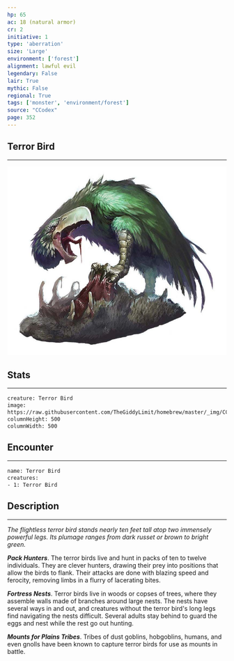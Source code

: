 ```yaml
---
hp: 65
ac: 18 (natural armor)
cr: 2
initiative: 1
type: 'aberration'    
size: 'Large'
environment: ['forest']
alignment: lawful evil
legendary: False
lair: True
mythic: False
regional: True
tags: ['monster', 'environment/forest']
source: "CCodex"
page: 352
---
```


## Terror Bird
---

![|600](https://raw.githubusercontent.com/TheGiddyLimit/homebrew/master/_img/CCodex/Terrorbird.jpg)

## Stats
---

```statblock
creature: Terror Bird
image: https://raw.githubusercontent.com/TheGiddyLimit/homebrew/master/_img/CCodex/terrorbird_token.png
columnHeight: 500
columnWidth: 500
```

## Encounter
---

```encounter-table
name: Terror Bird
creatures:
- 1: Terror Bird
```

## Description
---
_The flightless terror bird stands nearly ten feet tall atop two immensely powerful legs. Its plumage ranges from dark russet or brown to bright green._

**_Pack Hunters_**. The terror birds live and hunt in packs of ten to twelve individuals. They are clever hunters, drawing their prey into positions that allow the birds to flank. Their attacks are done with blazing speed and ferocity, removing limbs in a flurry of lacerating bites. 

**_Fortress Nests_**. Terror birds live in woods or copses of trees, where they assemble walls made of branches around large nests. The nests have several ways in and out, and creatures without the terror bird's long legs find navigating the nests difficult. Several adults stay behind to guard the eggs and nest while the rest go out hunting.

**_Mounts for Plains Tribes_**. Tribes of dust goblins, hobgoblins, humans, and even gnolls have been known to capture terror birds for use as mounts in battle.






